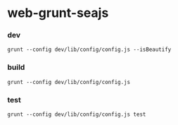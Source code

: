 # web-grunt-seajs
### dev 

	grunt --config dev/lib/config/config.js --isBeautify
	
### build 

	grunt --config dev/lib/config/config.js

### test 

	grunt --config dev/lib/config/config.js test


